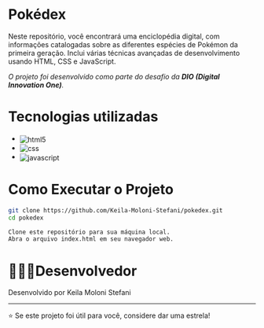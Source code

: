 # Pokédex
Neste repositório, você encontrará uma enciclopédia digital, com informações catalogadas sobre as diferentes espécies de Pokémon da primeira geração. Inclui várias técnicas avançadas de desenvolvimento usando HTML, CSS e JavaScript.

*O projeto foi desenvolvido como parte do desafio da **DIO (Digital Innovation One)**.*


# Tecnologias utilizadas
- <img align="center" alt="html5" src="https://img.shields.io/badge/HTML5-E34F26?style=for-the-badge&logo=html5&logoColor=white">
- <img align="center" alt="css" src="https://img.shields.io/badge/CSS3-1572B6?style=for-the-badge&logo=css3&logoColor=white">
- <img align="center" alt="javascript" src="https://img.shields.io/badge/JavaScript-F7DF1E?style=for-the-badge&logo=javascript&logocolor=black">

# Como Executar o Projeto
```bash
git clone https://github.com/Keila-Moloni-Stefani/pokedex.git
cd pokedex
```
```bash
Clone este repositório para sua máquina local.
Abra o arquivo index.html em seu navegador web.
```

# 👩🏻‍💻Desenvolvedor
Desenvolvido por Keila Moloni Stefani
________________________________________
⭐ Se este projeto foi útil para você, considere dar uma estrela!
